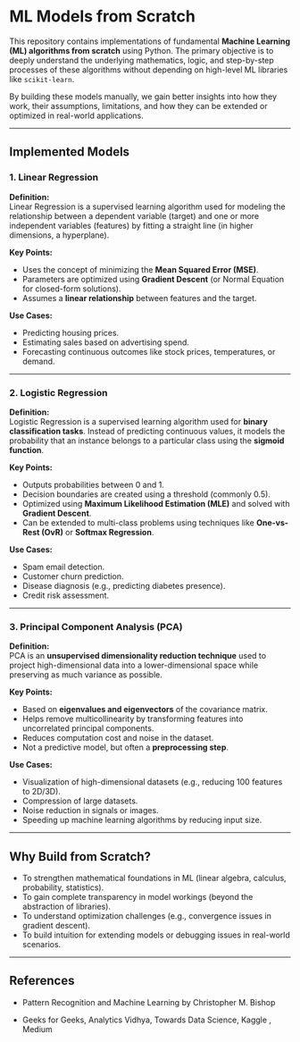 # ML Models from Scratch

This repository contains implementations of fundamental **Machine Learning (ML) algorithms from scratch** using Python. The primary objective is to deeply understand the underlying mathematics, logic, and step-by-step processes of these algorithms without depending on high-level ML libraries like `scikit-learn`.  

By building these models manually, we gain better insights into how they work, their assumptions, limitations, and how they can be extended or optimized in real-world applications.

---
## Implemented Models

### 1. Linear Regression
**Definition:**  
Linear Regression is a supervised learning algorithm used for modeling the relationship between a dependent variable (target) and one or more independent variables (features) by fitting a straight line (in higher dimensions, a hyperplane).

**Key Points:**
- Uses the concept of minimizing the **Mean Squared Error (MSE)**.
- Parameters are optimized using **Gradient Descent** (or Normal Equation for closed-form solutions).
- Assumes a **linear relationship** between features and the target.

**Use Cases:**
- Predicting housing prices.
- Estimating sales based on advertising spend.
- Forecasting continuous outcomes like stock prices, temperatures, or demand.

---

### 2. Logistic Regression
**Definition:**  
Logistic Regression is a supervised learning algorithm used for **binary classification tasks**. Instead of predicting continuous values, it models the probability that an instance belongs to a particular class using the **sigmoid function**.

**Key Points:**
- Outputs probabilities between 0 and 1.
- Decision boundaries are created using a threshold (commonly 0.5).
- Optimized using **Maximum Likelihood Estimation (MLE)** and solved with **Gradient Descent**.
- Can be extended to multi-class problems using techniques like **One-vs-Rest (OvR)** or **Softmax Regression**.

**Use Cases:**
- Spam email detection.
- Customer churn prediction.
- Disease diagnosis (e.g., predicting diabetes presence).
- Credit risk assessment.

---

### 3. Principal Component Analysis (PCA)
**Definition:**  
PCA is an **unsupervised dimensionality reduction technique** used to project high-dimensional data into a lower-dimensional space while preserving as much variance as possible.

**Key Points:**
- Based on **eigenvalues and eigenvectors** of the covariance matrix.
- Helps remove multicollinearity by transforming features into uncorrelated principal components.
- Reduces computation cost and noise in the dataset.
- Not a predictive model, but often a **preprocessing step**.

**Use Cases:**
- Visualization of high-dimensional datasets (e.g., reducing 100 features to 2D/3D).
- Compression of large datasets.
- Noise reduction in signals or images.
- Speeding up machine learning algorithms by reducing input size.

---

## Why Build from Scratch?
- To strengthen mathematical foundations in ML (linear algebra, calculus, probability, statistics).
- To gain complete transparency in model workings (beyond the abstraction of libraries).
- To understand optimization challenges (e.g., convergence issues in gradient descent).
- To build intuition for extending models or debugging issues in real-world scenarios.

---

## References

- Pattern Recognition and Machine Learning by Christopher M. Bishop

- Geeks for Geeks, Analytics Vidhya, Towards Data Science, Kaggle , Medium 

